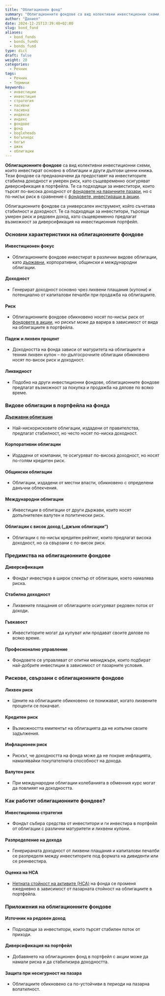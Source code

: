 ```yaml
---
title: "Облигационен фонд"
summary: "Облигационните фондове са вид колективни инвестиционни схеми, които инвестират основно в облигации и други дългови ценни книжа"
author: "Даниел"
date: 2024-12-25T13:39:40+02:00
slug: bond_fund
aliases:
  - bond_funds
  - bonds_funds
  - bonds_fund
type: dict
draft: false
weight: 20
categories:
  - Речник
tags:
  - Речник
  - Термини
keywords:
  - инвестиции
  - инвестиция
  - стратегия
  - пасивни
  - пасивна
  - индекси
  - индекс
  - фондове
  - фонд
  - bogleheads
  - богълхедс
  - богъл
  - джак
  - облигации
---
```


**Облигационните фондове** са вид колективни инвестиционни схеми, които инвестират основно в облигации и други дългови ценни книжа. Тези фондове са предназначени да предоставят на инвеститорите стабилна доходност и умерен риск, като същевременно осигуряват диверсификация в портфейла. Те са подходящи за инвеститори, които търсят по-висока доходност от [фондовете на паричните пазари](/dict/money_market_fund), но с по-нисък риск в сравнение с [фондовете, инвестиращи в акции](/dict/index_fund).

Облигационните фондове са универсален инструмент, който съчетава стабилност и доходност. Те са подходящи за инвеститори, търсещи умерен риск и редовен доход, като същевременно предлагат възможност за диверсификация на инвестиционния портфейл.

### Основни характеристики на облигационните фондове

#### Инвестиционен фокус

-   Облигационните фондове инвестират в различни видове облигации, като [държавни](/dict/government_securities), корпоративни, общински и международни облигации.

#### Доходност

-   Генерират доходност основно чрез лихвени плащания (купони) и потенциално от капиталови печалби при продажба на облигациите.

#### Риск

-   Облигационните фондове обикновено носят по-нисък риск от [фондовете в акции](/dict/index_fund), но рискът може да варира в зависимост от вида на облигациите в портфейла.

#### Падеж и лихвен процент

-   Доходността на фонда зависи от матуритета на облигациите и техния лихвен купон – по-дългосрочните облигации обикновено носят по-висок риск и доходност.

#### Ликвидност

-   Подобно на други инвестиционни фондове, облигационните фондове предлагат възможност за покупка и продажба на дялове по всяко време.

### Видове облигации в портфейла на фонда

#### [Държавни облигации](/dict/government_securities)

-   Най-нискорисковите облигации, издадени от правителства, предлагат стабилност, но често носят по-ниска доходност.

#### Корпоративни облигации

-   Издадени от компании, те осигуряват по-висока доходност, но носят по-голям кредитен риск.

#### Общински облигации

-   Облигации, издадени от местни власти, обикновено с определени данъчни облекчения.

#### Международни облигации

-   Инвестиции в облигации от други държави, които носят допълнителен валутен и политически риск.

#### Облигации с висок доход („джънк облигации“)

-   Облигации с по-нисък кредитен рейтинг, които предлагат висока доходност, но са свързани с по-висок риск.

### Предимства на облигационните фондове

#### Диверсификация

-   Фондът инвестира в широк спектър от облигации, което намалява риска.

#### Стабилна доходност

-   Лихвените плащания от облигациите осигуряват редовен поток от доходи.

#### Гъвкавост

-   Инвеститорите могат да купуват или продават своите дялове по всяко време.

#### Професионално управление

-   Фондовете се управляват от опитни мениджъри, които подбират най-добрите инвестиции в зависимост от пазарните условия.

### Рискове, свързани с облигационните фондове

#### Лихвен риск

-   Цените на облигациите обикновено се понижават, когато лихвените проценти се покачват.

#### Кредитен риск

-   Възможността емитентът на облигацията да не изпълни своите задължения.

#### Инфлационен риск

-   Рискът, че доходността на фонда може да не покрие инфлацията, намалявайки покупателната способност на дохода.

#### Валутен риск

-   При международни облигации колебанията в обменния курс могат да повлияят на доходността.

### Как работят облигационните фондове?

#### Инвестиционна стратегия

-   Фондът събира средства от инвеститори и ги инвестира в портфейл от облигации с различни матуритети и лихвени купони.

#### Разпределение на дохода

-   Генерираната доходност от лихвени плащания и капиталови печалби се разпределя между инвеститорите под формата на дивиденти или се реинвестира.

#### Оценка на НСА

-   [Нетната стойност на активите (НСА)](/dict/net_asset_value) на фонда се променя ежедневно в зависимост от пазарната стойност на облигациите в портфейла.

### Приложения на облигационните фондове

#### Източник на редовен доход

-   Подходящи за инвеститори, които търсят стабилен поток от приходи.

#### Диверсификация на портфейл

-   Добавянето на облигационен фонд в портфейл с акции може да намали риска и да стабилизира доходността.

#### Защита при несигурност на пазара

-   Облигациите обикновено са по-устойчиви в периоди на пазарна волатилност.
